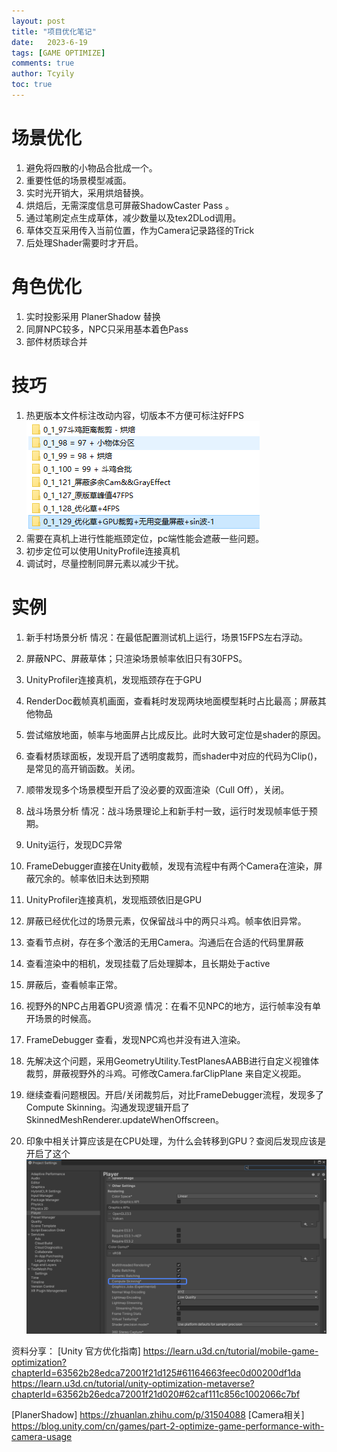 ```yaml
---
layout: post
title: "项目优化笔记"
date:   2023-6-19
tags: [GAME OPTIMIZE]
comments: true
author: Tcyily
toc: true 
---
```


# 场景优化
1. 避免将四散的小物品合批成一个。
2. 重要性低的场景模型减面。
3. 实时光开销大，采用烘焙替换。
4. 烘焙后，无需深度信息可屏蔽ShadowCaster Pass 。
5. 通过笔刷定点生成草体，减少数量以及tex2DLod调用。
6. 草体交互采用传入当前位置，作为Camera记录路径的Trick
7. 后处理Shader需要时才开启。

# 角色优化
1. 实时投影采用 PlanerShadow 替换
2. 同屏NPC较多，NPC只采用基本着色Pass
3. 部件材质球合并

# 技巧
1. 热更版本文件标注改动内容，切版本不方便可标注好FPS
![ ](../_res/2023-6-19-优化记录/1.png)  
1. 需要在真机上进行性能瓶颈定位，pc端性能会遮蔽一些问题。
2. 初步定位可以使用UnityProfile连接真机
3. 调试时，尽量控制同屏元素以减少干扰。

# 实例
1. 新手村场景分析
  情况：在最低配置测试机上运行，场景15FPS左右浮动。
  1. 屏蔽NPC、屏蔽草体；只渲染场景帧率依旧只有30FPS。
  2. UnityProfiler连接真机，发现瓶颈存在于GPU
  3. RenderDoc截帧真机画面，查看耗时发现两块地面模型耗时占比最高；屏蔽其他物品
  4. 尝试缩放地面，帧率与地面屏占比成反比。此时大致可定位是shader的原因。
  5. 查看材质球面板，发现开启了透明度裁剪，而shader中对应的代码为Clip()，是常见的高开销函数。关闭。
  6. 顺带发现多个场景模型开启了没必要的双面渲染（Cull Off），关闭。
  
2. 战斗场景分析
  情况：战斗场景理论上和新手村一致，运行时发现帧率低于预期。
  1. Unity运行，发现DC异常
  2. FrameDebugger直接在Unity截帧，发现有流程中有两个Camera在渲染，屏蔽冗余的。帧率依旧未达到预期
  3. UnityProfiler连接真机，发现瓶颈依旧是GPU
  4. 屏蔽已经优化过的场景元素，仅保留战斗中的两只斗鸡。帧率依旧异常。
  5. 查看节点树，存在多个激活的无用Camera。沟通后在合适的代码里屏蔽
  6. 查看渲染中的相机，发现挂载了后处理脚本，且长期处于active
  7. 屏蔽后，查看帧率正常。

3. 视野外的NPC占用着GPU资源
  情况：在看不见NPC的地方，运行帧率没有单开场景的时候高。
  1. FrameDebugger 查看，发现NPC鸡也并没有进入渲染。
  2. 先解决这个问题，采用GeometryUtility.TestPlanesAABB进行自定义视锥体裁剪，屏蔽视野外的斗鸡。可修改Camera.farClipPlane 来自定义视距。
  3. 继续查看问题根因。开启/关闭裁剪后，对比FrameDebugger流程，发现多了Compute Skinning。沟通发现逻辑开启了SkinnedMeshRenderer.updateWhenOffscreen。
  4. 印象中相关计算应该是在CPU处理，为什么会转移到GPU？查阅后发现应该是开启了这个
![ ](../_res/2023-6-19-优化记录/2.png)  

资料分享：
[Unity 官方优化指南]
https://learn.u3d.cn/tutorial/mobile-game-optimization?chapterId=63562b28edca72001f21d125#61164663feec0d00200df1da
https://learn.u3d.cn/tutorial/unity-optimization-metaverse?chapterId=63562b26edca72001f21d020#62caf111c856c1002066c7bf

[PlanerShadow]
https://zhuanlan.zhihu.com/p/31504088
[Camera相关]
https://blog.unity.com/cn/games/part-2-optimize-game-performance-with-camera-usage
